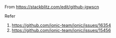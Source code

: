 From https://stackblitz.com/edit/github-igwscn

Refer
1. https://github.com/ionic-team/ionic/issues/16354
2. https://github.com/ionic-team/ionic/issues/15456